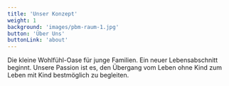 ```yaml
---
title: 'Unser Konzept'
weight: 1
background: 'images/pbm-raum-1.jpg'
button: 'Über Uns'
buttonLink: 'about'
---
```


Die kleine Wohlfühl-Oase für junge Familien. Ein neuer Lebensabschnitt beginnt. 
Unsere Passion ist es, den Übergang vom Leben ohne Kind zum Leben mit Kind bestmöglich zu begleiten.
